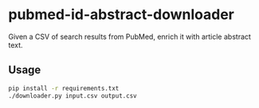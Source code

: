 # pubmed-id-abstract-downloader

Given a CSV of search results from PubMed, enrich it with article abstract text.

## Usage

```bash
pip install -r requirements.txt
./downloader.py input.csv output.csv
```
